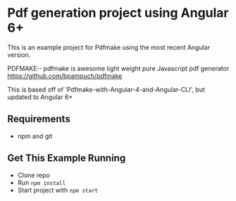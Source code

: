 # Pdf generation project using Angular 6+
This is an example project for Pdfmake using the most recent Angular version.

PDFMAKE:-  pdfmake is awesome light weight pure Javascript pdf generator https://github.com/bpampuch/pdfmake

This is based off of 'Pdfmake-with-Angular-4-and-Angular-CLI', but updated to Angular 6+

## Requirements 
- npm and git

## Get This Example Running
- Clone repo
- Run `` npm install ``
- Start project with `` npm start ``
